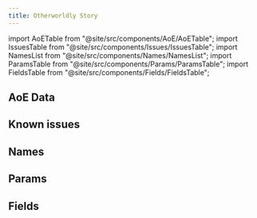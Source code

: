 ```yaml
---
title: Otherworldly Story
---
```


import AoETable from "@site/src/components/AoE/AoETable";
import IssuesTable from "@site/src/components/Issues/IssuesTable";
import NamesList from "@site/src/components/Names/NamesList";
import ParamsTable from "@site/src/components/Params/ParamsTable";
import FieldsTable from "@site/src/components/Fields/FieldsTable";

## AoE Data

<AoETable item_key="otherworldlystory" data_src="weapon" />

## Known issues

<IssuesTable item_key="otherworldlystory" data_src="weapon" />

## Names

<NamesList item_key="otherworldlystory" data_src="weapon" />

## Params

<ParamsTable item_key="otherworldlystory" data_src="weapon" />

## Fields

<FieldsTable item_key="otherworldlystory" data_src="weapon" />
